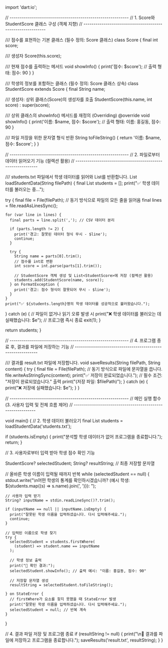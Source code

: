 import 'dart:io';

// -----------------------------------------------------------
// 1. Score와 StudentScore 클래스 구성 (객체 지향)
// -----------------------------------------------------------

/// 점수를 표현하는 기본 클래스 (필수 정의: Score 클래스)
class Score {
final int score;

/// 생성자
Score(this.score);

/// 현재 점수를 출력하는 메서드
void showInfo() {
print('점수: $score'); // 출력 형태: 점수: 90
}
}

/// 학생의 정보를 포함하는 클래스 (필수 정의: Score 클래스 상속)
class StudentScore extends Score {
final String name;

/// 생성자: 상위 클래스(Score)의 생성자를 호출
StudentScore(this.name, int score) : super(score);

/// 상위 클래스의 showInfo() 메서드를 재정의 (Overriding)
@override
void showInfo() {
print('이름: $name, 점수: $score'); // 출력 형태: 이름: 홍길동, 점수: 90
}

/// 파일 저장을 위한 문자열 형식 반환
String toFileString() {
return '이름: $name, 점수: $score';
}
}

// -----------------------------------------------------------
// 2. 파일로부터 데이터 읽어오기 기능 (컬렉션 활용)
// -----------------------------------------------------------

/// students.txt 파일에서 학생 데이터를 읽어와 List<StudentScore>를 반환합니다.
List<StudentScore> loadStudentData(String filePath) {
final List<StudentScore> students = [];
print("✅ 학생 데이터를 불러오는 중...");

try {
final file = File(filePath);
// 동기 방식으로 파일의 모든 줄을 읽어옴
final lines = file.readAsLinesSync();

    for (var line in lines) {
      final parts = line.split(','); // CSV 데이터 분리
      
      if (parts.length != 2) {
        print('경고: 잘못된 데이터 형식 무시 - $line');
        continue;
      }

      try {
        String name = parts[0].trim();
        // 점수를 int로 변환
        int score = int.parse(parts[1].trim()); 

        // StudentScore 객체 생성 및 List<StudentScore>에 저장 (컬렉션 활용)
        students.add(StudentScore(name, score));
      } on FormatException {
        print('경고: 점수 형식이 잘못되어 무시 - $line');
      }
    }
    print("✅ ${students.length}명의 학생 데이터를 성공적으로 불러왔습니다.");

} catch (e) {
// 파일이 없거나 읽기 오류 발생 시
print("❌ 학생 데이터를 불러오는 데 실패했습니다: $e");
// 프로그램 즉시 종료
exit(1);
}

return students;
}

// -----------------------------------------------------------
// 4. 프로그램 종료 후, 결과를 파일에 저장하는 기능
// -----------------------------------------------------------

/// 결과를 result.txt 파일에 저장합니다.
void saveResults(String filePath, String content) {
try {
final file = File(filePath);
// 동기 방식으로 파일에 문자열을 씁니다.
file.writeAsStringSync(content);
print("✅ 저장이 완료되었습니다."); // 필수 조건: "저장이 완료되었습니다." 출력
print("(저장 파일: $filePath)");
} catch (e) {
print("❌ 저장에 실패했습니다: $e");
}
}

// -----------------------------------------------------------
// 메인 실행 함수 (3. 사용자 입력 및 전체 흐름 제어)
// -----------------------------------------------------------

void main() {
// 2. 학생 데이터 불러오기
final List<StudentScore> students = loadStudentData('students.txt');

if (students.isEmpty) {
print("분석할 학생 데이터가 없어 프로그램을 종료합니다.");
return;
}

// 3. 사용자로부터 입력 받아 학생 점수 확인 기능

StudentScore? selectedStudent;
String? resultString; // 최종 저장할 문자열

// 올바른 학생 이름이 입력될 때까지 반복
while (selectedStudent == null) {
stdout.write("\n어떤 학생의 통계를 확인하시겠습니까? (예시 학생: ${students.map((s) => s.name).join(', ')}): ");

    // 사용자 입력 받기
    String? inputName = stdin.readLineSync()?.trim(); 

    if (inputName == null || inputName.isEmpty) {
      print("잘못된 학생 이름을 입력하셨습니다. 다시 입력해주세요.");
      continue;
    }
    
    // 입력된 이름으로 학생 찾기
    try {
      selectedStudent = students.firstWhere(
        (student) => student.name == inputName
      );

      // 학생 정보 출력
      print("🔎 확인 결과:");
      selectedStudent.showInfo(); // 출력 예시: "이름: 홍길동, 점수: 90"
      
      // 저장할 문자열 생성
      resultString = selectedStudent.toFileString(); 
      
    } on StateError {
      // firstWhere가 요소를 찾지 못했을 때 StateError 발생
      print("잘못된 학생 이름을 입력하셨습니다. 다시 입력해주세요.");
      selectedStudent = null; // 반복 계속
    }
}

// 4. 결과 파일 저장 및 프로그램 종료
if (resultString != null) {
print("\n📝 결과를 파일에 저장하고 프로그램을 종료합니다.");
saveResults('result.txt', resultString);
}
}